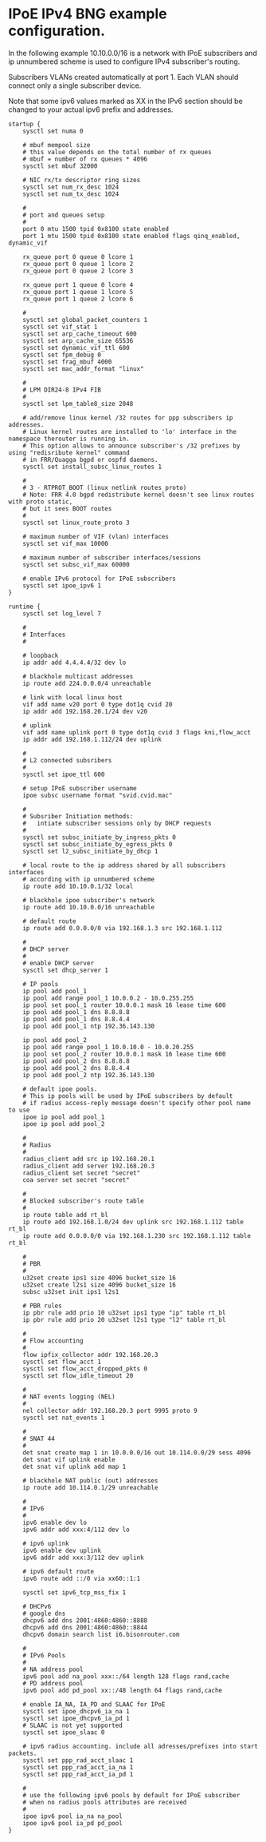 # IPoE IPv4 BNG example configuration.
  
In the following example 10.10.0.0/16 is a network with IPoE subscribers
and ip unnumbered scheme is used to configure IPv4 subscriber's routing.

Subscribers VLANs created automatically at port 1.
Each VLAN should connect only a single subscriber device.

Note that some ipv6 values marked as XX in the IPv6 section should be changed to your actual 
ipv6 prefix and addresses.

	startup {
		sysctl set numa 0

		# mbuf mempool size
		# this value depends on the total number of rx queues
		# mbuf = number of rx queues * 4096
		sysctl set mbuf 32000

		# NIC rx/tx descriptor ring sizes
		sysctl set num_rx_desc 1024
		sysctl set num_tx_desc 1024

		#
		# port and queues setup
		#
		port 0 mtu 1500 tpid 0x8100 state enabled
		port 1 mtu 1500 tpid 0x8100 state enabled flags qinq_enabled, dynamic_vif

		rx_queue port 0 queue 0 lcore 1
		rx_queue port 0 queue 1 lcore 2
		rx_queue port 0 queue 2 lcore 3

		rx_queue port 1 queue 0 lcore 4
		rx_queue port 1 queue 1 lcore 5
		rx_queue port 1 queue 2 lcore 6

		#
		sysctl set global_packet_counters 1
		sysctl set vif_stat 1
		sysctl set arp_cache_timeout 600
		sysctl set arp_cache_size 65536
		sysctl set dynamic_vif_ttl 600
		sysctl set fpm_debug 0
		sysctl set frag_mbuf 4000
		sysctl set mac_addr_format "linux"

		#
		# LPM DIR24-8 IPv4 FIB
		#
		sysctl set lpm_table8_size 2048	  

		# add/remove linux kernel /32 routes for ppp subscribers ip addresses.
		# Linux kernel routes are installed to 'lo' interface in the namespace therouter is running in.
		# This option allows to announce subscriber's /32 prefixes by using "redisribute kernel" command
		# in FRR/Quagga bgpd or ospfd daemons. 	  
		sysctl set install_subsc_linux_routes 1

		#
		# 3 - RTPROT_BOOT (linux netlink routes proto) 
		# Note: FRR 4.0 bgpd redistribute kernel doesn't see linux routes with proto static,
		# but it sees BOOT routes
		#
		sysctl set linux_route_proto 3

		# maximum number of VIF (vlan) interfaces
		sysctl set vif_max 10000

		# maximum number of subscriber interfaces/sessions
		sysctl set subsc_vif_max 60000
		
		# enable IPv6 protocol for IPoE subscribers
		sysctl set ipoe_ipv6 1		
	}

	runtime {
		sysctl set log_level 7

		#
		# Interfaces
		#

		# loopback
		ip addr add 4.4.4.4/32 dev lo

		# blackhole multicast addresses
		ip route add 224.0.0.0/4 unreachable

		# link with local linux host
		vif add name v20 port 0 type dot1q cvid 20
		ip addr add 192.168.20.1/24 dev v20

		# uplink
		vif add name uplink port 0 type dot1q cvid 3 flags kni,flow_acct
		ip addr add 192.168.1.112/24 dev uplink

		#
		# L2 connected subsribers
		#
		sysctl set ipoe_ttl 600

		# setup IPoE subscriber username
		ipoe subsc username format "svid.cvid.mac"

		#
		# Subsriber Initiation methods: 
		#   intiate subscriber sessions only by DHCP requests
		#
		sysctl set subsc_initiate_by_ingress_pkts 0
		sysctl set subsc_initiate_by_egress_pkts 0
		sysctl set l2_subsc_initiate_by_dhcp 1

		# local route to the ip address shared by all subscribers interfaces
		# according with ip unnumbered scheme
		ip route add 10.10.0.1/32 local

		# blackhole ipoe subscriber's network
		ip route add 10.10.0.0/16 unreachable  

		# default route
		ip route add 0.0.0.0/0 via 192.168.1.3 src 192.168.1.112

		#
		# DHCP server
		#
		# enable DHCP server
		sysctl set dhcp_server 1

		# IP pools
		ip pool add pool_1
		ip pool add range pool_1 10.0.0.2 - 10.0.255.255
		ip pool set pool_1 router 10.0.0.1 mask 16 lease time 600
		ip pool add pool_1 dns 8.8.8.8
		ip pool add pool_1 dns 8.8.4.4
		ip pool add pool_1 ntp 192.36.143.130
		
		ip pool add pool_2
		ip pool add range pool_1 10.0.10.0 - 10.0.20.255
		ip pool set pool_2 router 10.0.0.1 mask 16 lease time 600
		ip pool add pool_2 dns 8.8.8.8
		ip pool add pool_2 dns 8.8.4.4
		ip pool add pool_2 ntp 192.36.143.130

		# default ipoe pools.
		# This ip pools will be used by IPoE subscribers by default 
		# if radius access-reply message doesn't specify other pool name to use
		ipoe ip pool add pool_1
		ipoe ip pool add pool_2

		#
		# Radius
		#
		radius_client add src ip 192.168.20.1
		radius_client add server 192.168.20.3
		radius_client set secret "secret"
		coa server set secret "secret"

		#
		# Blocked subscriber's route table
		#
		ip route table add rt_bl
		ip route add 192.168.1.0/24 dev uplink src 192.168.1.112 table rt_bl
		ip route add 0.0.0.0/0 via 192.168.1.230 src 192.168.1.112 table rt_bl

		#
		# PBR
		#
		u32set create ips1 size 4096 bucket_size 16
		u32set create l2s1 size 4096 bucket_size 16
		subsc u32set init ips1 l2s1

		# PBR rules
		ip pbr rule add prio 10 u32set ips1 type "ip" table rt_bl
		ip pbr rule add prio 20 u32set l2s1 type "l2" table rt_bl

		#
		# Flow accounting
		#
		flow ipfix_collector addr 192.168.20.3
		sysctl set flow_acct 1
		sysctl set flow_acct_dropped_pkts 0
		sysctl set flow_idle_timeout 20  

		#
		# NAT events logging (NEL)
		#
		nel collector addr 192.168.20.3 port 9995 proto 9
		sysctl set nat_events 1  

		#
		# SNAT 44
		#
		det snat create map 1 in 10.0.0.0/16 out 10.114.0.0/29 sess 4096
		det snat vif uplink enable
		det snat vif uplink add map 1  

		# blackhole NAT public (out) addresses
		ip route add 10.114.0.1/29 unreachable

		#
		# IPv6
		#
		ipv6 enable dev lo
		ipv6 addr add xxx:4/112 dev lo

		# ipv6 uplink
		ipv6 enable dev uplink
		ipv6 addr add xxx:3/112 dev uplink

		# ipv6 default route
		ipv6 route add ::/0 via xx60::1:1

		sysctl set ipv6_tcp_mss_fix 1

		# DHCPv6	  
		# google dns
		dhcpv6 add dns 2001:4860:4860::8888
		dhcpv6 add dns 2001:4860:4860::8844
		dhcpv6 domain search list i6.bisonrouter.com

		#
		# IPv6 Pools
		#
		# NA address pool
		ipv6 pool add na_pool xxx::/64 length 128 flags rand,cache
		# PD address pool
		ipv6 pool add pd_pool xx::/48 length 64 flags rand,cache

		# enable IA_NA, IA_PD and SLAAC for IPoE
		sysctl set ipoe_dhcpv6_ia_na 1
		sysctl set ipoe_dhcpv6_ia_pd 1
		# SLAAC is not yet supported
		sysctl set ipoe_slaac 0

		# ipv6 radius accounting. include all adresses/prefixes into start packets.
		sysctl set ppp_rad_acct_slaac 1
		sysctl set ppp_rad_acct_ia_na 1
		sysctl set ppp_rad_acct_ia_pd 1	  

		#
		# use the following ipv6 pools by default for IPoE subscriber
		# when no radius pools attributes are received
		# 
		ipoe ipv6 pool ia_na na_pool
		ipoe ipv6 pool ia_pd pd_pool
	}
